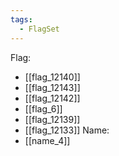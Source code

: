 ```yaml
---
tags:
  - FlagSet
---
```

Flag:
- [[flag_12140]]
- [[flag_12143]]
- [[flag_12142]]
- [[flag_6]]
- [[flag_12139]]
- [[flag_12133]]
Name:
- [[name_4]]
